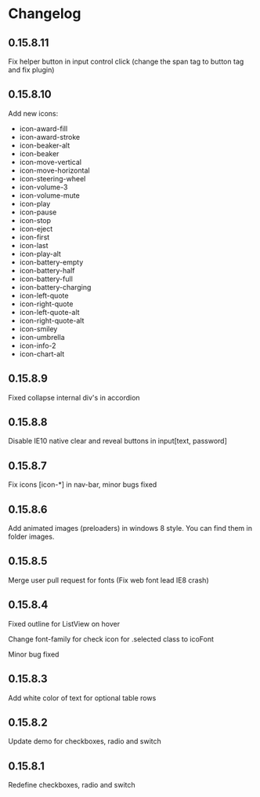 # Changelog

## 0.15.8.11

Fix helper button in input control click (change the span tag to button tag and fix plugin)

## 0.15.8.10

Add new icons:

* icon-award-fill
* icon-award-stroke
* icon-beaker-alt
* icon-beaker
* icon-move-vertical
* icon-move-horizontal
* icon-steering-wheel
* icon-volume-3
* icon-volume-mute
* icon-play
* icon-pause
* icon-stop
* icon-eject
* icon-first
* icon-last
* icon-play-alt
* icon-battery-empty
* icon-battery-half
* icon-battery-full
* icon-battery-charging
* icon-left-quote
* icon-right-quote
* icon-left-quote-alt
* icon-right-quote-alt
* icon-smiley
* icon-umbrella
* icon-info-2
* icon-chart-alt

## 0.15.8.9

Fixed collapse internal div's in accordion

## 0.15.8.8

Disable IE10 native clear and reveal buttons in input[text, password]

## 0.15.8.7

Fix icons [icon-*] in nav-bar, minor bugs fixed

## 0.15.8.6

Add animated images (preloaders) in windows 8 style. You can find them in folder images.

## 0.15.8.5

Merge user pull request for fonts (Fix web font lead IE8 crash)

## 0.15.8.4

Fixed outline for ListView on hover

Change font-family for check icon for .selected class to icoFont

Minor bug fixed

## 0.15.8.3

Add white color of text for optional table rows

## 0.15.8.2

Update demo for checkboxes, radio and switch

## 0.15.8.1

Redefine checkboxes, radio and switch
